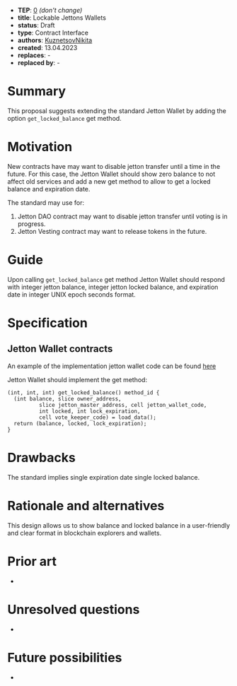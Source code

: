 - **TEP**: [0](https://github.com/ton-blockchain/TEPs/pull/0) *(don't change)*
- **title**: Lockable Jettons Wallets
- **status**: Draft
- **type**: Contract Interface
- **authors**: [KuznetsovNikita](https://github.com/KuznetsovNikita)
- **created**: 13.04.2023 
- **replaces**: -
- **replaced by**: -

# Summary

This proposal suggests extending the standard Jetton Wallet by adding the option `get_locked_balance` get method.

# Motivation

New contracts have may want to disable jetton transfer until a time in the future. For this case, the Jetton Wallet should show zero balance to not affect old services and add a new get method to allow to get a locked balance and expiration date.

The standard may use for:
1. Jetton DAO contract may want to disable jetton transfer until voting is in progress.
2. Jetton Vesting contract may want to release tokens in the future.


# Guide

Upon calling `get_locked_balance` get method Jetton Wallet should respond with integer jetton balance, integer jetton locked balance, and expiration date in integer UNIX epoch seconds format.

# Specification

## Jetton Wallet contracts
An example of the implementation jetton wallet code can be found [here](https://github.com/OpenProduct/jetton-dao-contracts/blob/ece785f82e07a7833194992cfc0e2fa1a690b524/contracts/jetton_wallet.func#L367)


Jetton Wallet should implement the get method:

```
(int, int, int) get_locked_balance() method_id {
  (int balance, slice owner_address,
          slice jetton_master_address, cell jetton_wallet_code,
          int locked, int lock_expiration,
          cell vote_keeper_code) = load_data();
  return (balance, locked, lock_expiration);
}
```

# Drawbacks

The standard implies single expiration date single locked balance.

# Rationale and alternatives

This design allows us to show balance and locked balance in a user-friendly and clear format in blockchain explorers and wallets.

# Prior art

-

# Unresolved questions

-

# Future possibilities

-
